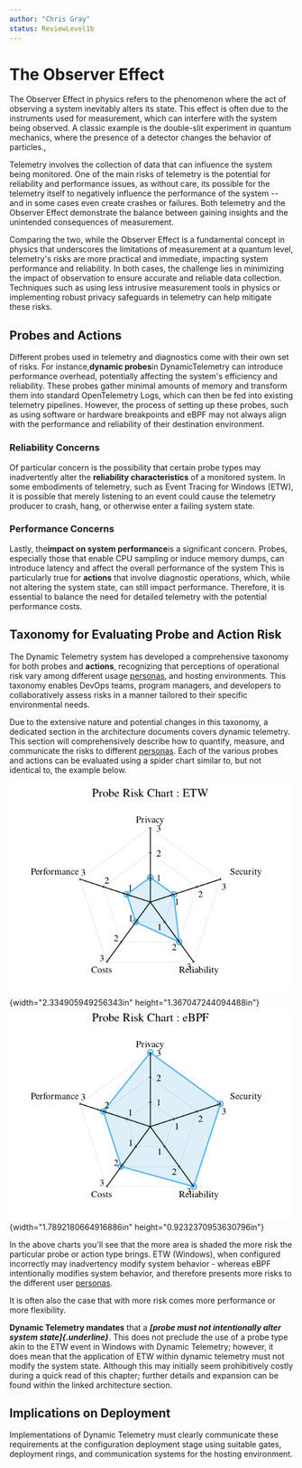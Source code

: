 ```yaml
---
author: "Chris Gray"
status: ReviewLevel1b
---
```


# The Observer Effect

The Observer Effect in physics refers to the phenomenon where the act of
observing a system inevitably alters its state. This effect is often due to the
instruments used for measurement, which can interfere with the system being
observed. A classic example is the double-slit experiment in quantum mechanics,
where the presence of a detector changes the behavior of particles.,

Telemetry involves the collection of data that can influence the system being
monitored. One of the main risks of telemetry is the potential for reliability
and performance issues, as without care, its possible for the telemetry itself
to negatively influence the performance of the system -- and in some cases even
create crashes or failures. Both telemetry and the Observer Effect demonstrate
the balance between gaining insights and the unintended consequences of
measurement.

Comparing the two, while the Observer Effect is a fundamental concept in physics
that underscores the limitations of measurement at a quantum level, telemetry's
risks are more practical and immediate, impacting system performance and
reliability. In both cases, the challenge lies in minimizing the impact of
observation to ensure accurate and reliable data collection. Techniques such as
using less intrusive measurement tools in physics or implementing robust privacy
safeguards in telemetry can help mitigate these risks.

## Probes and Actions

Different probes used in telemetry and diagnostics come with their own set of
risks. For instance,**dynamic probes**in DynamicTelemetry can introduce
performance overhead, potentially affecting the system's efficiency and
reliability. These probes gather minimal amounts of memory and transform them
into standard OpenTelemetry Logs, which can then be fed into existing telemetry
pipelines. However, the process of setting up these probes, such as using
software or hardware breakpoints and eBPF may not always align with the
performance and reliability of their destination environment.

### Reliability Concerns

Of particular concern is the possibility that certain probe types may
inadvertently alter the **reliability characteristics** of a monitored system.
In some embodiments of telemetry, such as Event Tracing for Windows (ETW), it is
possible that merely listening to an event could cause the telemetry producer to
crash, hang, or otherwise enter a failing system state.

### Performance Concerns

Lastly, the**impact on system performance**is a significant concern. Probes,
especially those that enable CPU sampling or induce memory dumps, can introduce
latency and affect the overall performance of the system This is particularly
true for **actions** that involve diagnostic operations, which, while not
altering the system state, can still impact performance. Therefore, it is
essential to balance the need for detailed telemetry with the potential
performance costs.

## Taxonomy for Evaluating Probe and Action Risk

The Dynamic Telemetry system has developed a comprehensive taxonomy for both
probes and **actions**, recognizing that perceptions of operational risk vary
among different usage [personas](./Personas.Overview.document.md), and hosting
environments. This taxonomy enables DevOps teams, program managers, and
developers to collaboratively assess risks in a manner tailored to their
specific environmental needs.

Due to the extensive nature and potential changes in this taxonomy, a dedicated
section in the architecture documents covers dynamic telemetry. This section
will comprehensively describe how to quantify, measure, and communicate the
risks to different [personas](./Personas.Overview.document.md). Each of the
various probes and actions can be evaluated using a spider chart similar to, but
not identical to, the example below.

![](../orig_media/Risk.ETW.png){width="2.334905949256343in"
height="1.367047244094488in"}
![](../orig_media/Risk.eBPF.png){width="1.7892180664916886in"
height="0.9232370953630796in"}

In the above charts you'll see that the more area is shaded the more risk the
particular probe or action type brings. ETW (Windows), when configured
incorrectly may inadvertency modify system behavior - whereas eBPF intentionally
modifies system behavior, and therefore presents more risks to the different
user [personas](./Personas.Overview.document.md).

It is often also the case that with more risk comes more performance or more
flexibility.

**Dynamic Telemetry mandates** that a ***\[probe must not intentionally alter
system state\]{.underline}***. This does not preclude the use of a probe type
akin to the ETW event in Windows with Dynamic Telemetry; however, it does mean
that the application of ETW within dynamic telemetry must not modify the system
state. Although this may initially seem prohibitively costly during a quick read
of this chapter; further details and expansion can be found within the linked
architecture section.

## Implications on Deployment

Implementations of Dynamic Telemetry must clearly communicate these requirements
at the configuration deployment stage using suitable gates, deployment rings,
and communication systems for the hosting environment.

